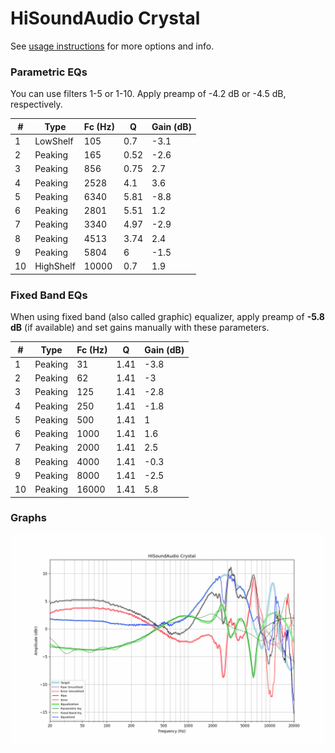 # HiSoundAudio Crystal
See [usage instructions](https://github.com/jaakkopasanen/AutoEq#usage) for more options and info.

### Parametric EQs
You can use filters 1-5 or 1-10. Apply preamp of -4.2 dB or -4.5 dB, respectively.

|   # | Type      |   Fc (Hz) |    Q |   Gain (dB) |
|-----|-----------|-----------|------|-------------|
|   1 | LowShelf  |       105 | 0.7  |        -3.1 |
|   2 | Peaking   |       165 | 0.52 |        -2.6 |
|   3 | Peaking   |       856 | 0.75 |         2.7 |
|   4 | Peaking   |      2528 | 4.1  |         3.6 |
|   5 | Peaking   |      6340 | 5.81 |        -8.8 |
|   6 | Peaking   |      2801 | 5.51 |         1.2 |
|   7 | Peaking   |      3340 | 4.97 |        -2.9 |
|   8 | Peaking   |      4513 | 3.74 |         2.4 |
|   9 | Peaking   |      5804 | 6    |        -1.5 |
|  10 | HighShelf |     10000 | 0.7  |         1.9 |

### Fixed Band EQs
When using fixed band (also called graphic) equalizer, apply preamp of **-5.8 dB** (if available) and set gains manually with these parameters.

|   # | Type    |   Fc (Hz) |    Q |   Gain (dB) |
|-----|---------|-----------|------|-------------|
|   1 | Peaking |        31 | 1.41 |        -3.8 |
|   2 | Peaking |        62 | 1.41 |        -3   |
|   3 | Peaking |       125 | 1.41 |        -2.8 |
|   4 | Peaking |       250 | 1.41 |        -1.8 |
|   5 | Peaking |       500 | 1.41 |         1   |
|   6 | Peaking |      1000 | 1.41 |         1.6 |
|   7 | Peaking |      2000 | 1.41 |         2.5 |
|   8 | Peaking |      4000 | 1.41 |        -0.3 |
|   9 | Peaking |      8000 | 1.41 |        -2.5 |
|  10 | Peaking |     16000 | 1.41 |         5.8 |

### Graphs
![](./HiSoundAudio%20Crystal.png)
